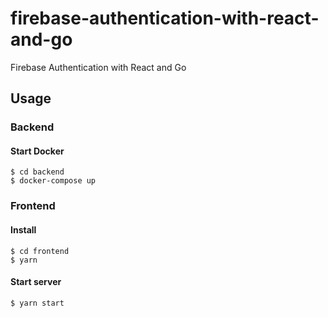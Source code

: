 # firebase-authentication-with-react-and-go
Firebase Authentication with React and Go

## Usage

### Backend

#### Start Docker

```
$ cd backend
$ docker-compose up
```

### Frontend

#### Install

```
$ cd frontend
$ yarn 
```

#### Start server

```
$ yarn start
```

